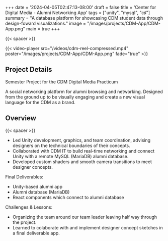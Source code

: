 +++
date = '2024-04-05T02:47:13-08:00'
draft = false
title = 'Center for Digital Media - Alumni Networking App'
tags = ["unity", "mysql", "c♯"]
summary = "A database platform for showcasing CDM student data through design-foward visualizations."
image = "/images/projects/CDM-App/CDM-App.png"
main = true
+++

{{< spacer >}}

{{< video-player src="/videos/cdm-reel-compressed.mp4" poster="/images/projects/CDM-App/CDM-App.png" fade="true" >}}

## Project Details

Semester Project for the CDM Digital Media Practicum

A social networking platform for alumni browsing and networking. Designed from the ground up to be visually engaging and create a new visual language for the CDM as a brand.

## Overview

{{< spacer >}}

- Led Unity development, graphics, and team coordination, advising designers on the technical boundaries of their concepts.
- Collaborated with CDM IT to build real-time networking and connect Unity with a remote MySQL (MariaDB) alumni database.
- Developed custom shaders and smooth camera transitions to meet designer concepts.

Final Deliverables:

- Unity-based alumni app
- Alumni database (MariaDB)
- React components which connect to alumni database

Challenges & Lessons:

- Organizing the team around our team leader leaving half way through the project.
- Learned to colaborate with and implement designer concept sketches in a final deliverable app.
